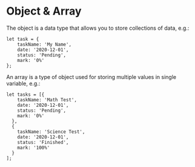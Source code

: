# Object & Array

The object is a data type that allows you to store collections of data, e.g.:

```
let task = {
    taskName: 'My Name',
    date: '2020-12-01',
    status: 'Pending',
    mark: '0%'
};
```

An array is a type of object used for storing multiple values in single variable, e.g.:

```
let tasks = [{
    taskName: 'Math Test',
    date: '2020-12-01',
    status: 'Pending',
    mark: '0%'
  },
  {
    taskName: 'Science Test',
    date: '2020-12-01',
    status: 'Finished',
    mark: '100%'  
  }
];
```



